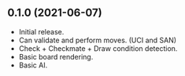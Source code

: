 ## 0.1.0 (2021-06-07)
- Initial release.
- Can validate and perform moves. (UCI and SAN)
- Check + Checkmate + Draw condition detection.
- Basic board rendering.
- Basic AI.
